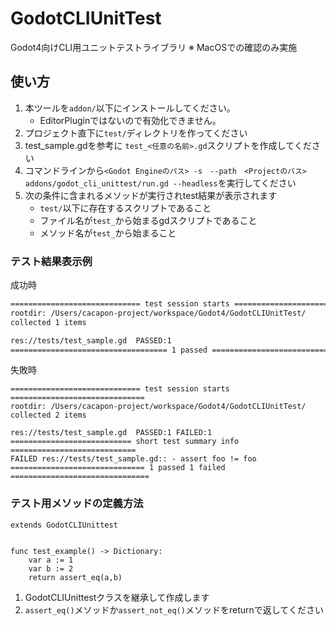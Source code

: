 # GodotCLIUnitTest
Godot4向けCLI用ユニットテストライブラリ
※ MacOSでの確認のみ実施　

## 使い方
1. 本ツールを`addon/`以下にインストールしてください。
	- EditorPluginではないので有効化できません。
1. プロジェクト直下に`test/`ディレクトリを作ってください
1. test_sample.gdを参考に `test_<任意の名前>.gd`スクリプトを作成してください
1. コマンドラインから`<Godot Engineのパス> -s　--path　<Projectのパス> addons/godot_cli_unittest/run.gd --headless`を実行してください
1. 次の条件に含まれるメソッドが実行されtest結果が表示されます
	- `test/`以下に存在するスクリプトであること
	- ファイル名が`test_`から始まるgdスクリプトであること
	- メソッド名が`test_`から始まること

### テスト結果表示例

成功時
``` sh
============================= test session starts ==============================
rootdir: /Users/cacapon-project/workspace/Godot4/GodotCLIUnitTest/
collected 1 items

res://tests/test_sample.gd 	PASSED:1
=================================== 1 passed ===================================
```

失敗時
```
============================= test session starts ==============================
rootdir: /Users/cacapon-project/workspace/Godot4/GodotCLIUnitTest/
collected 2 items

res://tests/test_sample.gd 	PASSED:1 FAILED:1
=========================== short test summary info ============================
FAILED res://tests/test_sample.gd:: - assert foo != foo
============================== 1 passed 1 failed ===============================
```

### テスト用メソッドの定義方法
``` gdscript
extends GodotCLIUnittest


func test_example() -> Dictionary:
	var a := 1
	var b := 2
	return assert_eq(a,b)
```

1. GodotCLIUnittestクラスを継承して作成します
2. `assert_eq()`メソッドか`assert_not_eq()`メソッドをreturnで返してください
